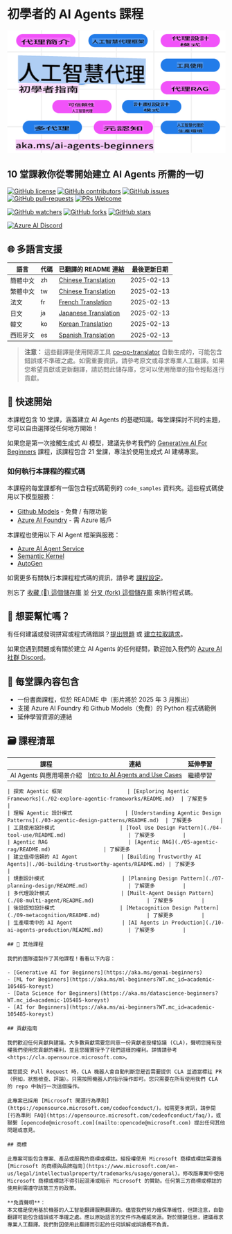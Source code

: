 # 初學者的 AI Agents 課程

![Generative AI For Beginners](../../translated_images/repo-thumbnail.fdd5f487bb7274d4a08459d76907ec4914de268c99637e9af082b1d3eb0730e2.tw.png?WT.mc_id=academic-105485-koreyst)

## 10 堂課教你從零開始建立 AI Agents 所需的一切

[![GitHub license](https://img.shields.io/github/license/microsoft/ai-agents-for-beginners.svg)](https://github.com/microsoft/ai-agents-for-beginners/blob/master/LICENSE?WT.mc_id=academic-105485-koreyst)
[![GitHub contributors](https://img.shields.io/github/contributors/microsoft/ai-agents-for-beginners.svg)](https://GitHub.com/microsoft/ai-agents-for-beginners/graphs/contributors/?WT.mc_id=academic-105485-koreyst)
[![GitHub issues](https://img.shields.io/github/issues/microsoft/ai-agents-for-beginners.svg)](https://GitHub.com/microsoft/ai-agents-for-beginners/issues/?WT.mc_id=academic-105485-koreyst)
[![GitHub pull-requests](https://img.shields.io/github/issues-pr/microsoft/ai-agents-for-beginners.svg)](https://GitHub.com/microsoft/ai-agents-for-beginners/pulls/?WT.mc_id=academic-105485-koreyst)
[![PRs Welcome](https://img.shields.io/badge/PRs-welcome-brightgreen.svg?style=flat-square)](http://makeapullrequest.com?WT.mc_id=academic-105485-koreyst)

[![GitHub watchers](https://img.shields.io/github/watchers/microsoft/ai-agents-for-beginners.svg?style=social&label=Watch)](https://GitHub.com/microsoft/ai-agents-for-beginners/watchers/?WT.mc_id=academic-105485-koreyst)
[![GitHub forks](https://img.shields.io/github/forks/microsoft/ai-agents-for-beginners.svg?style=social&label=Fork)](https://GitHub.com/microsoft/ai-agents-for-beginners/network/?WT.mc_id=academic-105485-koreyst)
[![GitHub stars](https://img.shields.io/github/stars/microsoft/ai-agents-for-beginners.svg?style=social&label=Star)](https://GitHub.com/microsoft/ai-agents-for-beginners/stargazers/?WT.mc_id=academic-105485-koreyst)

[![Azure AI Discord](https://dcbadge.limes.pink/api/server/kzRShWzttr)](https://discord.gg/kzRShWzttr)

## 🌐 多語言支援

| 語言                  | 代碼 | 已翻譯的 README 連結                                   | 最後更新日期   |
|-----------------------|------|-----------------------------------------------------|--------------|
| 簡體中文              | zh   | [Chinese Translation](../zh/README.md)  | 2025-02-13   |
| 繁體中文              | tw   | [Chinese Translation](./README.md)  | 2025-02-13   |
| 法文                  | fr   | [French Translation](../fr/README.md)   | 2025-02-13   |
| 日文                  | ja   | [Japanese Translation](../ja/README.md) | 2025-02-13   |
| 韓文                  | ko   | [Korean Translation](../ko/README.md)   | 2025-02-13   |
| 西班牙文              | es   | [Spanish Translation](../es/README.md)  | 2025-02-13   |

> **注意：**
> 這些翻譯是使用開源工具 [co-op-translator](https://github.com/Azure/co-op-translator) 自動生成的，可能包含錯誤或不準確之處。如需重要資訊，請參考原文或尋求專業人工翻譯。如果您希望貢獻或更新翻譯，請訪問此儲存庫，您可以使用簡單的指令輕鬆進行貢獻。

## 🌱 快速開始

本課程包含 10 堂課，涵蓋建立 AI Agents 的基礎知識。每堂課探討不同的主題，您可以自由選擇從任何地方開始！

如果您是第一次接觸生成式 AI 模型，建議先參考我們的 [Generative AI For Beginners](https://aka.ms/genai-beginners) 課程，該課程包含 21 堂課，專注於使用生成式 AI 建構專案。

### 如何執行本課程的程式碼

本課程的每堂課都有一個包含程式碼範例的 `code_samples` 資料夾。這些程式碼使用以下模型服務：

- [Github Models](https://aka.ms/ai-agents-beginners/github-models) - 免費 / 有限功能
- [Azure AI Foundry](https://aka.ms/ai-agents-beginners/ai-foundry) - 需 Azure 帳戶

本課程也使用以下 AI Agent 框架與服務：

- [Azure AI Agent Service](https://aka.ms/ai-agents-beginners/ai-agent-service)
- [Semantic Kernel](https://aka.ms/ai-agents-beginners/semantic-kernel)
- [AutoGen](https://aka.ms/ai-agents/autogen)

如需更多有關執行本課程程式碼的資訊，請參考 [課程設定](./00-course-setup/README.md)。

別忘了 [收藏 (🌟) 這個儲存庫](https://docs.github.com/en/get-started/exploring-projects-on-github/saving-repositories-with-stars?WT.mc_id=academic-105485-koreyst) 並 [分叉 (fork) 這個儲存庫](https://github.com/microsoft/ai-agents-for-beginners/fork) 來執行程式碼。

## 🙏 想要幫忙嗎？

有任何建議或發現拼寫或程式碼錯誤？[提出問題](https://github.com/microsoft/ai-agents-for-beginners/issues?WT.mc_id=academic-105485-koreyst) 或 [建立拉取請求](https://github.com/microsoft/ai-agents-for-beginners/pulls?WT.mc_id=academic-105485-koreyst)。

如果您遇到問題或有關於建立 AI Agents 的任何疑問，歡迎加入我們的 [Azure AI 社群 Discord](https://discord.gg/kzRShWzttr)。

## 📂 每堂課內容包含

- 一份書面課程，位於 README 中（影片將於 2025 年 3 月推出）
- 支援 Azure AI Foundry 和 Github Models（免費）的 Python 程式碼範例
- 延伸學習資源的連結

## 🗃️ 課程清單

| **課程**                             | **連結**                                   | **延伸學習**     |
|--------------------------------------|--------------------------------------------|------------------|
| AI Agents 與應用場景介紹             | [Intro to AI Agents and Use Cases](./01-intro-to-ai-agents/README.md) | 繼續學習         |
```
| 探索 Agentic 框架                     | [Exploring Agentic Frameworks](./02-explore-agentic-frameworks/README.md)  | 了解更多         |
| 理解 Agentic 設計模式                 | [Understanding Agentic Design Patterns](./03-agentic-design-patterns/README.md)  | 了解更多         |
| 工具使用設計模式                     | [Tool Use Design Pattern](./04-tool-use/README.md)                    | 了解更多         |
| Agentic RAG                          | [Agentic RAG](./05-agentic-rag/README.md)                 | 了解更多         |
| 建立值得信賴的 AI Agent              | [Building Trustworthy AI Agents](./06-building-trustworthy-agents/README.md) | 了解更多         |
| 規劃設計模式                         | [Planning Design Pattern](./07-planning-design/README.md)             | 了解更多         |
| 多代理設計模式                       | [Muilt-Agent Design Pattern](./08-multi-agent/README.md)                 | 了解更多         |
| 後設認知設計模式                     | [Metacognition Design Pattern](./09-metacognition/README.md)               | 了解更多         |
| 生產環境中的 AI Agent                | [AI Agents in Production](./10-ai-agents-production/README.md)        | 了解更多         |

## 🎒 其他課程

我們的團隊還製作了其他課程！看看以下內容：

- [Generative AI for Beginners](https://aka.ms/genai-beginners)
- [ML for Beginners](https://aka.ms/ml-beginners?WT.mc_id=academic-105485-koreyst)
- [Data Science for Beginners](https://aka.ms/datascience-beginners?WT.mc_id=academic-105485-koreyst)
- [AI for Beginners](https://aka.ms/ai-beginners?WT.mc_id=academic-105485-koreyst)

## 貢獻指南

我們歡迎任何貢獻與建議。大多數貢獻需要您同意一份貢獻者授權協議 (CLA)，聲明您擁有授權我們使用您貢獻的權利，並且您確實授予了我們這樣的權利。詳情請參考 <https://cla.opensource.microsoft.com>。

當您提交 Pull Request 時，CLA 機器人會自動判斷您是否需要提供 CLA 並適當標註 PR（例如，狀態檢查、評論）。只需按照機器人的指示操作即可。您只需要在所有使用我們 CLA 的 repo 中執行一次這個操作。

此專案已採用 [Microsoft 開源行為準則](https://opensource.microsoft.com/codeofconduct/)。如需更多資訊，請參閱 [行為準則 FAQ](https://opensource.microsoft.com/codeofconduct/faq/)，或聯繫 [opencode@microsoft.com](mailto:opencode@microsoft.com) 提出任何其他問題或意見。

## 商標

此專案可能包含專案、產品或服務的商標或標誌。經授權使用 Microsoft 商標或標誌需遵循 [Microsoft 的商標與品牌指南](https://www.microsoft.com/en-us/legal/intellectualproperty/trademarks/usage/general)。修改版專案中使用 Microsoft 商標或標誌不得引起混淆或暗示 Microsoft 的贊助。任何第三方商標或標誌的使用則需遵守該第三方的政策。

**免責聲明**：  
本文檔是使用基於機器的人工智能翻譯服務翻譯的。儘管我們努力確保準確性，但請注意，自動翻譯可能包含錯誤或不準確之處。應以原始語言的文件作為權威來源。對於關鍵信息，建議尋求專業人工翻譯。我們對因使用此翻譯而引起的任何誤解或誤讀概不負責。